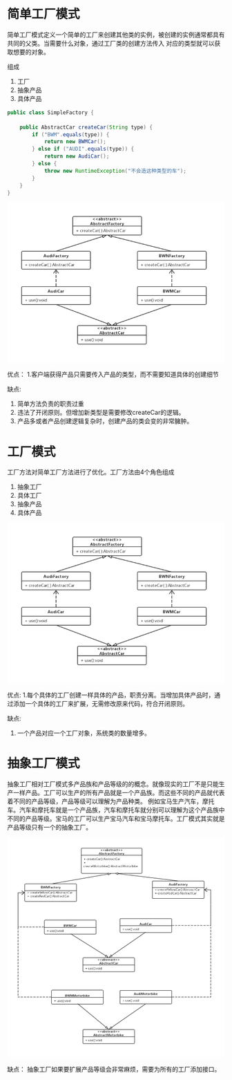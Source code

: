 # 简单工厂模式

简单工厂模式定义一个简单的工厂来创建其他类的实例，被创建的实例通常都具有共同的父类。当需要什么对象，通过工厂类的创建方法传入
对应的类型就可以获取想要的对象。

组成
1. 工厂
2. 抽象产品
3. 具体产品

```java
public class SimpleFactory {

    public AbstractCar createCar(String type) {
        if ("BWM".equals(type)) {
            return new BWMCar();
        } else if ("AUDI".equals(type)) {
            return new AudiCar();
        } else {
            throw new RuntimeException("不会造这种类型的车");
        }
    }
}
```

![简单工厂模式](https://github.com/wujiazhen2/learn_java/blob/master/%E8%AE%BE%E8%AE%A1%E6%A8%A1%E5%BC%8F/%E5%B7%A5%E5%8E%82%E6%A8%A1%E5%BC%8F/%E5%B7%A5%E5%8E%82%E6%A8%A1%E5%BC%8F.png?raw=true)


优点：
1.客户端获得产品只需要传入产品的类型，而不需要知道具体的创建细节


缺点: 
1. 简单方法负责的职责过重
2. 违法了开闭原则。但增加新类型是需要修改createCar的逻辑。
3. 产品多或者产品创建逻辑复杂时，创建产品的类会变的非常臃肿。


# 工厂模式

工厂方法对简单工厂方法进行了优化。工厂方法由4个角色组成
1. 抽象工厂
2. 具体工厂
3. 抽象产品
4. 具体产品

![工厂模式](https://github.com/wujiazhen2/learn_java/blob/master/%E8%AE%BE%E8%AE%A1%E6%A8%A1%E5%BC%8F/%E5%B7%A5%E5%8E%82%E6%A8%A1%E5%BC%8F/%E5%B7%A5%E5%8E%82%E6%A8%A1%E5%BC%8F.png?raw=true)

优点:
1.每个具体的工厂创建一样具体的产品，职责分离。当增加具体产品时，通过添加一个具体的工厂来扩展，无需修改原来代码，符合开闭原则。

缺点:
1. 一个产品对应一个工厂对象，系统类的数量增多。

# 抽象工厂模式

抽象工厂相对工厂模式多产品族和产品等级的的概念。就像现实的工厂不是只能生产一样产品。工厂可以生产的所有产品就是一个产品族。而这些不同的产品就代表着不同的产品等级，产品等级可以理解为产品种类。
例如宝马生产汽车，摩托车。汽车和摩托车就是一个产品族，汽车和摩托车就分别可以理解为这个产品族中不同的产品等级。宝马的工厂可以生产宝马汽车和宝马摩托车。工厂模式其实就是产品等级只有一个的抽象工厂。

![抽象工厂](https://github.com/wujiazhen2/learn_java/blob/master/%E8%AE%BE%E8%AE%A1%E6%A8%A1%E5%BC%8F/%E5%B7%A5%E5%8E%82%E6%A8%A1%E5%BC%8F/%E6%8A%BD%E8%B1%A1%E5%B7%A5%E5%8E%82%E6%A8%A1%E5%BC%8F.png?raw=true)


缺点：
抽象工厂如果要扩展产品等级会非常麻烦，需要为所有的工厂添加接口。